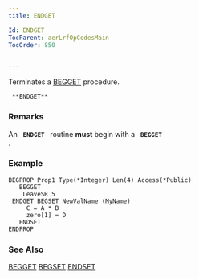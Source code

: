```yaml
---
title: ENDGET

Id: ENDGET
TocParent: aerLrfOpCodesMain
TocOrder: 850


---
```


Terminates a [BEGGET](BEGGET.html) procedure.

```
 **ENDGET**       
```

### Remarks
An <code> **ENDGET** </code> routine **must** begin with a <code> **BEGGET** </code>. 

### Example

```
BEGPROP Prop1 Type(*Integer) Len(4) Access(*Public)
   BEGGET
    LeaveSR 5
 ENDGET BEGSET NewValName (MyName)
     C = A * B
     zero[1] = D
   ENDSET
ENDPROP
```

### See Also
[BEGGET](BEGGET.html)
[BEGSET](BEGSET.html)
[ENDSET](ENDSET.html) 
